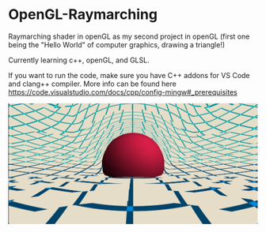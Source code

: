 # OpenGL-Raymarching
Raymarching shader in openGL as my second project in openGL (first one being the "Hello World" of computer graphics, drawing a triangle!)

Currently learning c++, openGL, and GLSL.

If you want to run the code, make sure you have C++ addons for VS Code and clang++ compiler. More info can be found here https://code.visualstudio.com/docs/cpp/config-mingw#_prerequisites

![Rendered image with this program](./result.png)
